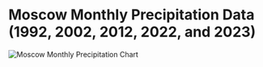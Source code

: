 # Moscow Monthly Precipitation Data (1992, 2002, 2012, 2022, and 2023)

![Moscow Monthly Precipitation Chart](https://quickchart.io/chart?c=%7B%22type%22%3A%22line%22%2C%22data%22%3A%7B%22labels%22%3A%5B%22January%22%2C%22February%22%2C%22March%22%2C%22April%22%2C%22May%22%2C%22June%22%2C%22July%22%2C%22August%22%2C%22September%22%2C%22October%22%2C%22November%22%2C%22December%22%5D%2C%22datasets%22%3A%5B%7B%22label%22%3A%22Precipitation%201992%20(mm)%22%2C%22data%22%3A%5B45%2C37%2C40%2C43%2C61%2C68%2C74%2C70%2C61%2C59%2C50%2C44%5D%2C%22borderColor%22%3A%22rgba(255%2C159%2C64%2C1)%22%2C%22backgroundColor%22%3A%22rgba(255%2C159%2C64%2C0.2)%22%7D%2C%7B%22label%22%3A%22Precipitation%202002%20(mm)%22%2C%22data%22%3A%5B47%2C39%2C41%2C44%2C62%2C69%2C75%2C72%2C62%2C60%2C52%2C45%5D%2C%22borderColor%22%3A%22rgba(255%2C205%2C86%2C1)%22%2C%22backgroundColor%22%3A%22rgba(255%2C205%2C86%2C0.2)%22%7D%2C%7B%22label%22%3A%22Precipitation%202012%20(mm)%22%2C%22data%22%3A%5B48%2C42%2C50%2C47%2C67%2C72%2C85%2C76%2C65%2C66%2C57%2C49%5D%2C%22borderColor%22%3A%22rgba(153%2C102%2C255%2C1)%22%2C%22backgroundColor%22%3A%22rgba(153%2C102%2C255%2C0.2)%22%7D%2C%7B%22label%22%3A%22Precipitation%202022%20(mm)%22%2C%22data%22%3A%5B50%2C38%2C42%2C45%2C58%2C70%2C78%2C75%2C60%2C62%2C55%2C48%5D%2C%22borderColor%22%3A%22rgba(255%2C99%2C132%2C1)%22%2C%22backgroundColor%22%3A%22rgba(255%2C99%2C132%2C0.2)%22%7D%2C%7B%22label%22%3A%22Precipitation%202023%20(mm)%22%2C%22data%22%3A%5B46%2C40%2C39%2C41%2C60%2C75%2C80%2C73%2C63%2C64%2C51%2C46%5D%2C%22borderColor%22%3A%22rgba(75%2C192%2C192%2C1)%22%2C%22backgroundColor%22%3A%22rgba(75%2C192%2C192%2C0.2)%22%7D%5D%7D%2C%22options%22%3A%7B%22scales%22%3A%7B%22y%22%3A%7B%22beginAtZero%22%3Atrue%7D%7D%7D%7D)
